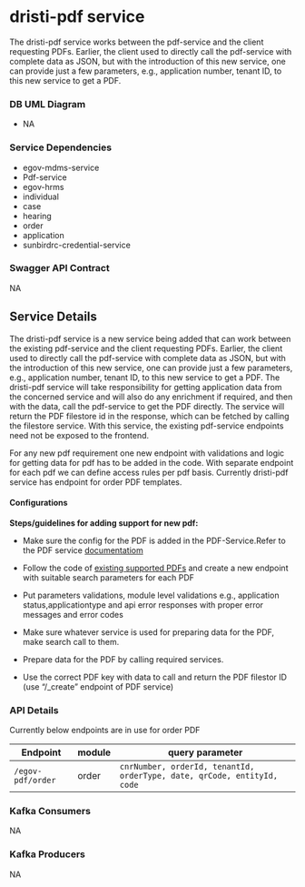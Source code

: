 # dristi-pdf service

The dristi-pdf service works between the pdf-service and the client requesting PDFs. Earlier, the client used to directly call the pdf-service with complete data as JSON, but with the introduction of this new service, one can provide just a few parameters, e.g., application number, tenant ID, to this new service to get a PDF.
### DB UML Diagram

- NA

### Service Dependencies

- egov-mdms-service
- Pdf-service
- egov-hrms
- individual
- case
- hearing
- order
- application
- sunbirdrc-credential-service


### Swagger API Contract
NA

## Service Details

The dristi-pdf service is a new service being added that can work between the existing pdf-service and the client requesting PDFs. Earlier, the client used to directly call the pdf-service with complete data as JSON, but with the introduction of this new service, one can provide just a few parameters, e.g., application number, tenant ID, to this new service to get a PDF. The dristi-pdf service will take responsibility for getting application data from the concerned service and will also do any enrichment if required, and then with the data, call the pdf-service to get the PDF directly. The service will return the PDF filestore id in the response, which can be fetched by calling the filestore service. With this service, the existing pdf-service endpoints need not be exposed to the frontend.

For any new pdf requirement one new endpoint with validations and logic for getting data for pdf has to be added in the code. With separate endpoint for each pdf we can define access rules per pdf basis. Currently dristi-pdf service has endpoint for order PDF templates.


#### Configurations

**Steps/guidelines for adding support for new pdf:**

- Make sure the config for the PDF is added in the PDF-Service.Refer to the PDF service [documentatiom](https://digit-discuss.atlassian.net/l/c/f3APeZPF )

- Follow the code of [existing supported PDFs](https://github.com/egovernments/DIGIT-Works/tree/master/utilities/works-pdf/src/routes) and create a new endpoint with suitable search parameters for each PDF

- Put parameters validations, module level validations e.g., application status,applicationtype and api error responses with proper error messages and error codes

- Make sure whatever service is used for preparing data for the PDF, make search call to them.

- Prepare data for the PDF by calling required services.

- Use the correct PDF key with data to call and return the PDF filestor ID (use “/_create” endpoint of PDF service)


### API Details
Currently below endpoints are in use for order PDF

| Endpoint | module | query parameter |
| -------- | ------ | --------------- |
|`/egov-pdf/order` | order | `cnrNumber, orderId, tenantId, orderType, date, qrCode, entityId, code` |

### Kafka Consumers
NA

### Kafka Producers
NA
